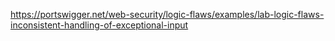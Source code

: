 https://portswigger.net/web-security/logic-flaws/examples/lab-logic-flaws-inconsistent-handling-of-exceptional-input

